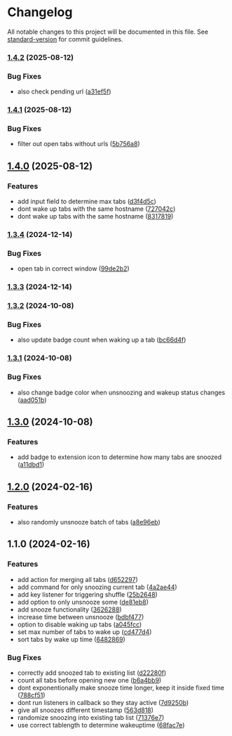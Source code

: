 # Changelog

All notable changes to this project will be documented in this file. See [standard-version](https://github.com/conventional-changelog/standard-version) for commit guidelines.

### [1.4.2](https://github.com/gvdp/chrome-shuffle-tabs/compare/v1.4.1...v1.4.2) (2025-08-12)

### Bug Fixes

- also check pending url ([a31ef5f](https://github.com/gvdp/chrome-shuffle-tabs/commit/a31ef5f35aa03de54bb59b64f090031c32ce57ae))

### [1.4.1](https://github.com/gvdp/chrome-shuffle-tabs/compare/v1.4.0...v1.4.1) (2025-08-12)

### Bug Fixes

- filter out open tabs without urls ([5b756a8](https://github.com/gvdp/chrome-shuffle-tabs/commit/5b756a86860b2a30ae103958b5c3b45bb5b361ae))

## [1.4.0](https://github.com/gvdp/chrome-shuffle-tabs/compare/v1.3.4...v1.4.0) (2025-08-12)

### Features

- add input field to determine max tabs ([d3f4d5c](https://github.com/gvdp/chrome-shuffle-tabs/commit/d3f4d5c6243d97866b7ef407a46991509e2d8f2c))
- dont wake up tabs with the same hostname ([727042c](https://github.com/gvdp/chrome-shuffle-tabs/commit/727042c13c8deffb1bfbc625223b931a2c54f5b9))
- dont wake up tabs with the same hostname ([8317819](https://github.com/gvdp/chrome-shuffle-tabs/commit/83178195062fc1d2ac832dde14bbfecc530394c2))

### [1.3.4](https://github.com/gvdp/chrome-shuffle-tabs/compare/v1.3.3...v1.3.4) (2024-12-14)

### Bug Fixes

- open tab in correct window ([99de2b2](https://github.com/gvdp/chrome-shuffle-tabs/commit/99de2b27dd8e21f789c5a16192e94e1ed760ff2c))

### [1.3.3](https://github.com/gvdp/chrome-shuffle-tabs/compare/v1.3.2...v1.3.3) (2024-12-14)

### [1.3.2](https://github.com/gvdp/chrome-shuffle-tabs/compare/v1.3.1...v1.3.2) (2024-10-08)

### Bug Fixes

- also update badge count when waking up a tab ([bc66d4f](https://github.com/gvdp/chrome-shuffle-tabs/commit/bc66d4fcdfa6580b8cf15628098bae92bf7d93c2))

### [1.3.1](https://github.com/gvdp/chrome-shuffle-tabs/compare/v1.3.0...v1.3.1) (2024-10-08)

### Bug Fixes

- also change badge color when unsnoozing and wakeup status changes ([aad051b](https://github.com/gvdp/chrome-shuffle-tabs/commit/aad051b310daddb7e885fdc10873fdaffbc6b453))

## [1.3.0](https://github.com/gvdp/chrome-shuffle-tabs/compare/v1.2.0...v1.3.0) (2024-10-08)

### Features

- add badge to extension icon to determine how many tabs are snoozed ([a11dbd1](https://github.com/gvdp/chrome-shuffle-tabs/commit/a11dbd1379e4f156cd8c189ce8a927708c6750a6))

## [1.2.0](https://github.com/gvdp/chrome-shuffle-tabs/compare/v1.1.0...v1.2.0) (2024-02-16)

### Features

- also randomly unsnooze batch of tabs ([a8e96eb](https://github.com/gvdp/chrome-shuffle-tabs/commit/a8e96ebda4a9e0510043b574a152ce643fe6eeb5))

## 1.1.0 (2024-02-16)

### Features

- add action for merging all tabs ([d652297](https://github.com/gvdp/chrome-shuffle-tabs/commit/d652297c604b9f90ec45348e7d7c7cf959a45f6d))
- add command for only snoozing current tab ([4a2ae44](https://github.com/gvdp/chrome-shuffle-tabs/commit/4a2ae44d700c6b86231deddd28349739d8eab1ab))
- add key listener for triggering shuffle ([25b2648](https://github.com/gvdp/chrome-shuffle-tabs/commit/25b264843fb062dd213e64b678bf35e9f58c07ac))
- add option to only unsnooze some ([de81eb8](https://github.com/gvdp/chrome-shuffle-tabs/commit/de81eb842575359f0b6e5fe571de951279420026))
- add snooze functionality ([3626288](https://github.com/gvdp/chrome-shuffle-tabs/commit/362628841b87183bbf818df8543a9d9f727aa309))
- increase time between unsnooze ([bdbf477](https://github.com/gvdp/chrome-shuffle-tabs/commit/bdbf47730a987f17d27b217e5b9359e01fd9c7bf))
- option to disable waking up tabs ([a045fcc](https://github.com/gvdp/chrome-shuffle-tabs/commit/a045fcc47aec0924a1abd1f390d18c9e9de8e750))
- set max number of tabs to wake up ([cd477d4](https://github.com/gvdp/chrome-shuffle-tabs/commit/cd477d4cb0e8ff2d457a3c3925b5d6372a09458e))
- sort tabs by wake up time ([6482869](https://github.com/gvdp/chrome-shuffle-tabs/commit/6482869d76b897a8768131e9096550c83ddf97de))

### Bug Fixes

- correctly add snoozed tab to existing list ([d22280f](https://github.com/gvdp/chrome-shuffle-tabs/commit/d22280fd18557bebdc7ce1d188d638337b20e25c))
- count all tabs before opening new one ([b6a4bb9](https://github.com/gvdp/chrome-shuffle-tabs/commit/b6a4bb96494ce9113e315124cfef9aa23ff2c8b7))
- dont exponentionally make snooze time longer, keep it inside fixed time ([788cf51](https://github.com/gvdp/chrome-shuffle-tabs/commit/788cf51c1b82b3249f091e05351ba7dc2c481a1a))
- dont run listeners in callback so they stay active ([7d9250b](https://github.com/gvdp/chrome-shuffle-tabs/commit/7d9250b9a74dbe7b521dde00c9f75aab700aad30))
- give all snoozes different timestamp ([563d818](https://github.com/gvdp/chrome-shuffle-tabs/commit/563d818a07e0bc38b3df7d1206f70c420b1061e6))
- randomize snoozing into existing tab list ([71376e7](https://github.com/gvdp/chrome-shuffle-tabs/commit/71376e7d711d6737af4982bd3c22d0e50389d191))
- use correct tablength to determine wakeuptime ([68fac7e](https://github.com/gvdp/chrome-shuffle-tabs/commit/68fac7e4ffd2ef14bf150a6dfd3afe175bf48f40))
